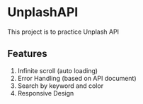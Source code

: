 # UnplashAPI
This project is to practice Unplash API 

## Features
1. Infinite scroll (auto loading)
2. Error Handling (based on API document)
3. Search by keyword and color
4. Responsive Design
